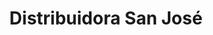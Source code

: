 ---
title: "Distribuidora San José"
url: /sonsonate/distribuidora-san-jose/
shop: Haushaltsgeräte
---
